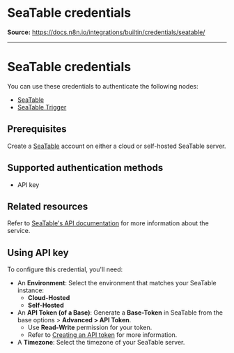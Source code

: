 # SeaTable credentials

**Source:** https://docs.n8n.io/integrations/builtin/credentials/seatable/

---

# SeaTable credentials

You can use these credentials to authenticate the following nodes:

- [SeaTable](../../app-nodes/n8n-nodes-base.seatable/)
- [SeaTable Trigger](../../trigger-nodes/n8n-nodes-base.seatabletrigger/)

## Prerequisites

Create a [SeaTable](https://seatable.io/en/) account on either a cloud or self-hosted SeaTable server.

## Supported authentication methods

- API key

## Related resources

Refer to [SeaTable's API documentation](https://api.seatable.io) for more information about the service.

## Using API key

To configure this credential, you'll need:

- An **Environment**: Select the environment that matches your SeaTable instance:
  - **Cloud-Hosted**
  - **Self-Hosted**
- An **API Token (of a Base)**: Generate a **Base-Token** in SeaTable from the base options > **Advanced > API Token**.
  - Use **Read-Write** permission for your token.
  - Refer to [Creating an API token](https://seatable.io/en/docs/seatable-api/erzeugen-eines-api-tokens/) for more information.
- A **Timezone**: Select the timezone of your SeaTable server.

